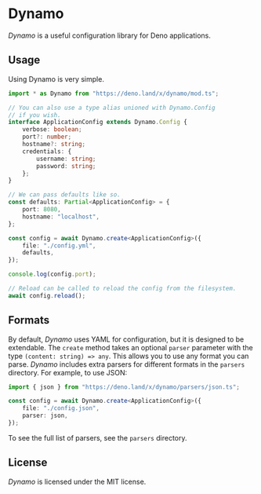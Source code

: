 # Dynamo

_Dynamo_ is a useful configuration library for Deno applications.

## Usage

Using Dynamo is very simple.

```ts
import * as Dynamo from "https://deno.land/x/dynamo/mod.ts";

// You can also use a type alias unioned with Dynamo.Config
// if you wish.
interface ApplicationConfig extends Dynamo.Config {
	verbose: boolean;
	port?: number;
	hostname?: string;
	credentials: {
		username: string;
		password: string;
	};
}

// We can pass defaults like so.
const defaults: Partial<ApplicationConfig> = {
	port: 8080,
	hostname: "localhost",
};

const config = await Dynamo.create<ApplicationConfig>({
	file: "./config.yml",
	defaults,
});

console.log(config.port);

// Reload can be called to reload the config from the filesystem.
await config.reload();
```

## Formats

By default, _Dynamo_ uses YAML for configuration, but it is designed to be
extendable. The `create` method takes an optional `parser` parameter with the
type `(content: string) => any`. This allows you to use any format you can
parse. _Dynamo_ includes extra parsers for different formats in the `parsers`
directory. For example, to use JSON:

```ts
import { json } from "https://deno.land/x/dynamo/parsers/json.ts";

const config = await Dynamo.create<ApplicationConfig>({
	file: "./config.json",
	parser: json,
});
```

To see the full list of parsers, see the `parsers` directory.

## License

_Dynamo_ is licensed under the MIT license.
